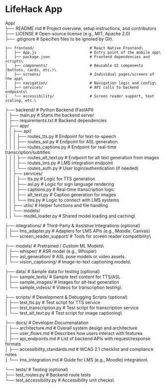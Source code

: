 # LifeHack App
App/\
    ├── README.md                         # Project overview, setup instructions, and contributors\
    ├── LICENSE                           # Open-source license (e.g., MIT, Apache 2.0)\
    ├── .gitignore                        # Specifies files to be ignored by Git\

    ├── frontend/                         # React Native Frontend\
    │   ├── App.js                        # Entry point of the mobile app\
    │   ├── package.json                  # Frontend dependencies and scripts\
    │   ├── components/                   # Reusable UI components (buttons, cards, etc.)\
    │   ├── screens/                      # Individual pages/screens of the app\
    │   ├── navigation/                   # Navigation logic and config\
    │   ├── services/                     # API calls to backend endpoints\
    │   └── accessibility/                # Screen reader support, text scaling, etc.\

├── backend/                          # Python Backend (FastAPI)\
│   ├── main.py                       # Starts the backend server\
│   ├── requirements.txt              # Backend dependencies\
│   ├── app/\
│   │   ├── api/\
│   │   │   ├── routes_tts.py         # Endpoint for text-to-speech\
│   │   │   ├── routes_asl.py         # Endpoint for ASL generation\
│   │   │   ├── routes_captions.py    # Endpoint for real-time transcription/subtitles\
│   │   │   ├── routes_alt_text.py    # Endpoint for alt text generation from images\
│   │   │   ├── routes_lms.py         # LMS integration endpoint\
│   │   │   └── routes_auth.py        # User login/authentication (if needed)\
│   │   ├── services/\
│   │   │   ├── tts.py                # Logic for TTS generation\
│   │   │   ├── asl.py                # Logic for sign language rendering\
│   │   │   ├── captions.py           # Real-time transcription logic\
│   │   │   ├── alt_text.py           # Caption generation for images\
│   │   │   └── lms.py                # Logic to connect with LMS systems\
│   │   ├── utils/                    # Helper functions and file handling\
│   │   └── models/\
│   │       └── model_loader.py       # Shared model loading and caching\

├── integrations/                     # Third-Party & Assistive Integrations (optional)\
│   ├── lms_adapter.py                # Adapters for LMS APIs (e.g., Moodle, Canvas)\
│   └── screen_reader_support/        # Tools for screen reader compatibility\

├── models/                           # Pretrained / Custom ML Models\  
│   ├── whisper/                      # ASR model (e.g., Whisper)\
│   ├── asl_generation/               # ASL pose models or video assets\
│   └── vision_captioning/            # Image-to-text captioning models\

├── data/                             # Sample data for testing (optional)\
│   ├── sample_texts/                 # Sample text content for TTS/ASL\
│   ├── sample_images/                # Images for alt-text generation\
│   └── sample_videos/                # Videos for transcription testing\

├── scripts/                          # Development & Debugging Scripts (optional)\
│   ├── test_tts.py                   # Test script for TTS service\
│   ├── test_transcription.py         # Test script for transcription service\
│   └── test_alt_text.py              # Test script for image captioning\

├── docs/                             # Developer Documenatation\
│   ├── architecture.md               # Overall system design and architecture\
│   ├── user_flows.md                 # Describes how users interact with features\
│   ├── api_endpoints.md              # List of backend APIs with request/response formats\
│   ├── accessibility_standards.md    # WCAG 2.1 checklist and compliance notes\
│   └── lms_integration.md            # Guide for LMS (e.g., Moodle) integration\

└── tests/                            # Testing (optional)\
    ├── test_routes.py                # Backend route tests\
    └── test_accessibility.py         # Accessibility unit checks\
